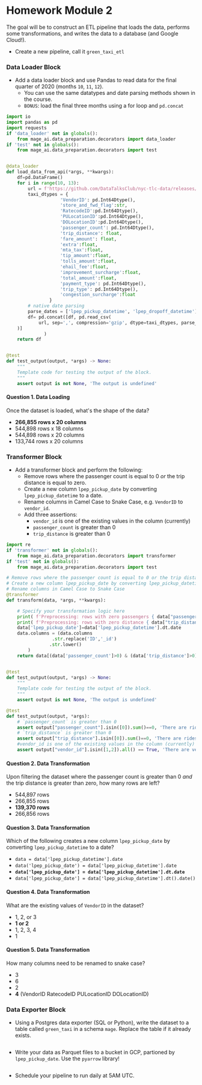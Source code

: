 # Homework Module 2

The goal will be to construct an ETL pipeline that loads the data, performs some transformations, and writes the data to a database (and Google Cloud!).

- Create a new pipeline, call it `green_taxi_etl`
### Data Loader Block
- Add a data loader block and use Pandas to read data for the final quarter of 2020 (months `10`, `11`, `12`).
  - You can use the same datatypes and date parsing methods shown in the course.
  - `BONUS`: load the final three months using a for loop and `pd.concat`
```python
import io
import pandas as pd
import requests
if 'data_loader' not in globals():
    from mage_ai.data_preparation.decorators import data_loader
if 'test' not in globals():
    from mage_ai.data_preparation.decorators import test


@data_loader
def load_data_from_api(*args, **kwargs):
    df=pd.DataFrame()
    for i in range(10, 13):
        url = f'https://github.com/DataTalksClub/nyc-tlc-data/releases/download/green/green_tripdata_2020-{i}.csv.gz'
        taxi_dtypes = {
                    'VendorID': pd.Int64Dtype(),
                    'store_and_fwd_flag':str,
                    'RatecodeID':pd.Int64Dtype(),
                    'PULocationID':pd.Int64Dtype(),
                    'DOLocationID':pd.Int64Dtype(),
                    'passenger_count': pd.Int64Dtype(),
                    'trip_distance': float,
                    'fare_amount': float,
                    'extra':float,
                    'mta_tax':float,
                    'tip_amount':float,
                    'tolls_amount':float,	
                    'ehail_fee':float,
                    'improvement_surcharge':float,
                    'total_amount':float,	
                    'payment_type': pd.Int64Dtype(),
                    'trip_type': pd.Int64Dtype(),
                    'congestion_surcharge':float
                }
        # native date parsing 
        parse_dates = ['lpep_pickup_datetime', 'lpep_dropoff_datetime']
        df= pd.concat([df, pd.read_csv(
            url, sep=',', compression='gzip', dtype=taxi_dtypes, parse_dates=parse_dates
    )]
              )
    return df


@test
def test_output(output, *args) -> None:
    """
    Template code for testing the output of the block.
    """
    assert output is not None, 'The output is undefined'
```
#### Question 1. Data Loading

Once the dataset is loaded, what's the shape of the data?

* **266,855 rows x 20 columns**
* 544,898 rows x 18 columns
* 544,898 rows x 20 columns
* 133,744 rows x 20 columns

### Transformer Block
- Add a transformer block and perform the following:
  - Remove rows where the passenger count is equal to 0 _or_ the trip distance is equal to zero.
  - Create a new column `lpep_pickup_date` by converting `lpep_pickup_datetime` to a date.
  - Rename columns in Camel Case to Snake Case, e.g. `VendorID` to `vendor_id`.
  - Add three assertions:
    - `vendor_id` is one of the existing values in the column (currently)
    - `passenger_count` is greater than 0
    - `trip_distance` is greater than 0
      
```python
import re
if 'transformer' not in globals():
    from mage_ai.data_preparation.decorators import transformer
if 'test' not in globals():
    from mage_ai.data_preparation.decorators import test

# Remove rows where the passenger count is equal to 0 or the trip distance is equal to zero.
# Create a new column lpep_pickup_date by converting lpep_pickup_datetime to a date.
# Rename columns in Camel Case to Snake Case
@transformer
def transform(data, *args, **kwargs):

    # Specify your transformation logic here
    print( f'Preprocessing: rows with zero passengers { data["passenger_count"].isin([0]).sum()}')
    print( f'Preprocessing: rows with zero distance { data["trip_distance"].isin([0]).sum()}')
    data['lpep_pickup_date']=data['lpep_pickup_datetime'].dt.date
    data.columns = (data.columns
                 .str.replace('ID','_id')
                .str.lower()
        )
    return data[(data['passenger_count']>0) & (data['trip_distance']>0) ]


@test
def test_output(output, *args) -> None:
    """
    Template code for testing the output of the block.
    """
    assert output is not None, 'The output is undefined'

@test
def test_output(output, *args):
    # `passenger_count` is greater than 0
    assert output["passenger_count"].isin([0]).sum()==0, 'There are rides with zero passengers'
    # `trip_distance` is greater than 0
    assert output["trip_distance"].isin([0]).sum()==0, 'There are rides with zero distance'
    #vendor_id is one of the existing values in the column (currently)
    assert output["vendor_id"].isin([1,2]).all() == True, 'There are vendors that are not in the list'
```

#### Question 2. Data Transformation

Upon filtering the dataset where the passenger count is greater than 0 _and_ the trip distance is greater than zero, how many rows are left?

* 544,897 rows
* 266,855 rows
* **139,370 rows**
* 266,856 rows

#### Question 3. Data Transformation

Which of the following creates a new column `lpep_pickup_date` by converting `lpep_pickup_datetime` to a date?

* `data = data['lpep_pickup_datetime'].date`
* `data('lpep_pickup_date') = data['lpep_pickup_datetime'].date`
* **`data['lpep_pickup_date'] = data['lpep_pickup_datetime'].dt.date`**
* `data['lpep_pickup_date'] = data['lpep_pickup_datetime'].dt().date()`

#### Question 4. Data Transformation

What are the existing values of `VendorID` in the dataset?

* 1, 2, or 3
* **1 or 2**
* 1, 2, 3, 4
* 1

#### Question 5. Data Transformation

How many columns need to be renamed to snake case?

* 3
* 6
* 2
* **4** (VendorID RatecodeID PULocationID DOLocationID)

### Data Exporter Block
- Using a Postgres data exporter (SQL or Python), write the dataset to a table called `green_taxi` in a schema `mage`. Replace the table if it already exists.
  ```sql
  ```
- Write your data as Parquet files to a bucket in GCP, partioned by `lpep_pickup_date`. Use the `pyarrow` library!
  ```python
  ```
- Schedule your pipeline to run daily at 5AM UTC.

